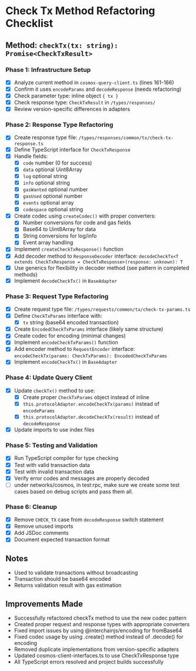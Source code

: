 # Check Tx Method Refactoring Checklist

## Method: `checkTx(tx: string): Promise<CheckTxResult>`

### Phase 1: Infrastructure Setup
- [x] Analyze current method in `cosmos-query-client.ts` (lines 161-166)
- [x] Confirm it uses `encodeParams` and `decodeResponse` (needs refactoring)
- [x] Check parameter type: inline object `{ tx }`
- [x] Check response type: `CheckTxResult` in `/types/responses/`
- [x] Review version-specific differences in adapters

### Phase 2: Response Type Refactoring
- [x] Create response type file: `/types/responses/common/tx/check-tx-response.ts`
- [x] Define TypeScript interface for `CheckTxResponse`
- [x] Handle fields:
  - [x] `code` number (0 for success)
  - [x] `data` optional Uint8Array
  - [x] `log` optional string
  - [x] `info` optional string
  - [x] `gasWanted` optional number
  - [x] `gasUsed` optional number
  - [x] `events` optional array
  - [x] `codespace` optional string
- [x] Create codec using `createCodec()` with proper converters:
  - [x] Number conversions for code and gas fields
  - [x] Base64 to Uint8Array for data
  - [x] String conversions for log/info
  - [x] Event array handling
- [x] Implement `createCheckTxResponse()` function
- [x] Add decoder method to `ResponseDecoder` interface: `decodeCheckTx<T extends CheckTxResponse = CheckTxResponse>(response: unknown): T`
- [x] Use generics for flexibility in decoder method (see pattern in completed methods)
- [x] Implement `decodeCheckTx()` in `BaseAdapter`

### Phase 3: Request Type Refactoring
- [x] Create request type file: `/types/requests/common/tx/check-tx-params.ts`
- [x] Define `CheckTxParams` interface with:
  - [x] `tx` string (base64 encoded transaction)
- [x] Create `EncodedCheckTxParams` interface (likely same structure)
- [x] Create codec for encoding (minimal changes)
- [x] Implement `encodeCheckTxParams()` function
- [x] Add encoder method to `RequestEncoder` interface: `encodeCheckTx(params: CheckTxParams): EncodedCheckTxParams`
- [x] Implement `encodeCheckTx()` in `BaseAdapter`

### Phase 4: Update Query Client
- [x] Update `checkTx()` method to use:
  - [x] Create proper `CheckTxParams` object instead of inline
  - [x] `this.protocolAdapter.encodeCheckTx(params)` instead of `encodeParams`
  - [x] `this.protocolAdapter.decodeCheckTx(result)` instead of `decodeResponse`
- [x] Update imports to use index files

### Phase 5: Testing and Validation
- [x] Run TypeScript compiler for type checking
- [x] Test with valid transaction data
- [x] Test with invalid transaction data
- [x] Verify error codes and messages are properly decoded
- [ ] under networks/cosmos, in test:rpc, make sure we create some test cases based on debug scripts and pass them all.

### Phase 6: Cleanup
- [x] Remove `CHECK_TX` case from `decodeResponse` switch statement
- [x] Remove unused imports
- [x] Add JSDoc comments
- [x] Document expected transaction format

## Notes
- Used to validate transactions without broadcasting
- Transaction should be base64 encoded
- Returns validation result with gas estimation

## Improvements Made
- Successfully refactored checkTx method to use the new codec pattern
- Created proper request and response types with appropriate converters
- Fixed import issues by using @interchainjs/encoding for fromBase64
- Fixed codec usage by using .create() method instead of .decode() for encoding
- Removed duplicate implementations from version-specific adapters
- Updated cosmos-client-interfaces.ts to use CheckTxResponse type
- All TypeScript errors resolved and project builds successfully